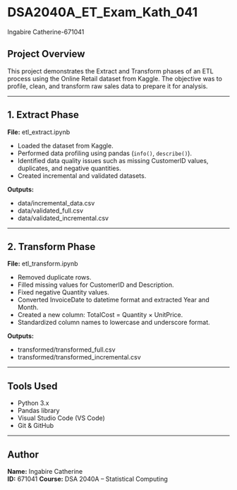 # DSA2040A_ET_Exam_Kath_041
Ingabire Catherine-671041

## Project Overview
This project demonstrates the Extract and Transform phases of an ETL process using the Online Retail dataset from Kaggle. The objective was to profile, clean, and transform raw sales data to prepare it for analysis.

---

## 1. Extract Phase
**File:** etl_extract.ipynb  
- Loaded the dataset from Kaggle.
- Performed data profiling using pandas (`info()`, `describe()`).
- Identified data quality issues such as missing CustomerID values, duplicates, and negative quantities.
- Created incremental and validated datasets.

**Outputs:**
- data/incremental_data.csv  
- data/validated_full.csv  
- data/validated_incremental.csv

---

## 2. Transform Phase
**File:** etl_transform.ipynb  
- Removed duplicate rows.
- Filled missing values for CustomerID and Description.
- Fixed negative Quantity values.
- Converted InvoiceDate to datetime format and extracted Year and Month.
- Created a new column: TotalCost = Quantity × UnitPrice.
- Standardized column names to lowercase and underscore format.

**Outputs:**
- transformed/transformed_full.csv  
- transformed/transformed_incremental.csv

---

## Tools Used
- Python 3.x  
- Pandas library  
- Visual Studio Code (VS Code)  
- Git & GitHub

---

## Author
**Name:** Ingabire Catherine  
**ID:** 671041 
**Course:** DSA 2040A – Statistical Computing
